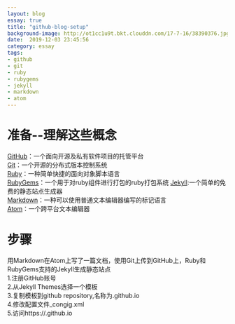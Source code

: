 ```yaml
---
layout: blog
essay: true
title: "github-blog-setup"
background-image: http://ot1cc1u9t.bkt.clouddn.com/17-7-16/38390376.jpg
date:  2019-12-03 23:45:56
category: essay
tags:
- github
- git
- ruby
- rubygems
- jekyll
- markdown
- atom
---
```


# 准备--理解这些概念
[GitHub](https://github.com/)：一个面向开源及私有软件项目的托管平台  
[Git](https://git-scm.com/)：一个开源的分布式版本控制系统  
[Ruby](https://www.ruby-lang.org/zh_cn/)：一种简单快捷的面向对象脚本语言  
[RubyGems](https://rubygems.org/)：一个用于对ruby组件进行打包的ruby打包系统
[Jekyll](https://jekyllrb.com/):一个简单的免费的静态站点生成器  
[Markdown](http://www.markdown.cn/)：一种可以使用普通文本编辑器编写的标记语言  
[Atom](https://atom.io/)：一个跨平台文本编辑器  

# 步骤  
用Markdown在Atom上写了一篇文档，使用Git上传到GitHub上，Ruby和RubyGems支持的Jekyll生成静态站点  
1.注册GitHub账号  
2.从Jekyll Themes选择一个模板  
3.复制模板到github repository,名称为<user>.github.io  
4.修改配置文件_congig.xml  
5.访问https://<user>.github.io

